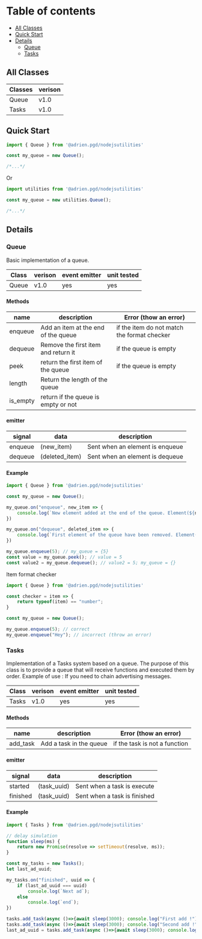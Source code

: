 
# Table of contents


* [All Classes](#All-Classes)
* [Quick Start](#Quick-Start)
* [Details](#Details)
  * [Queue](#Queue)
  * [Tasks](#Tasks)

## All Classes

| Classes             | verison |
|---------------------|---------|
| Queue               |  v1.0   |
| Tasks               |  v1.0   |


## Quick Start

```js
import { Queue } from '@adrien.pgd/nodejsutilities'

const my_queue = new Queue();

/*...*/
```
Or

```js
import utilities from '@adrien.pgd/nodejsutilities'

const my_queue = new utilities.Queue();

/*...*/
```


## Details

### Queue

Basic implementation of a queue.

| Class               | verison | event emitter | unit tested |
|---------------------|---------|---------------|-------------|
| Queue               |  v1.0   |   yes         |  yes        |

#### Methods

| name                | description                              | Error (thow an error)                       |
|---------------------|------------------------------------------|---------------------------------------------|
| enqueue             | Add an item at the end of the queue      | if the item do not match the format checker |
| dequeue             | Remove the first item and return it      | if the queue is empty                       |
| peek                | return the first item of the queue       | if the queue is empty                       |
| length              | Return the length of the queue           |                                             |
| is_empty            | return if the queue is empty or not      |                                             |


#### emitter

| signal              |   data             | description                                |
|---------------------|--------------------|--------------------------------------------|
| enqueue             |  (new_item)        |   Sent when an element is enqueue          |
| dequeue             |  (deleted_item)    |   Sent when an element is dequeue          |


#### Example

```js
import { Queue } from '@adrien.pgd/nodejsutilities'

const my_queue = new Queue();

my_queue.on("enqueue", new_item => {
    console.log(`New element added at the end of the queue. Element(${new_item})`)
})

my_queue.on("dequeue", deleted_item => {
    console.log(`First element of the queue have been removed. Element(${deleted_item})`)
})

my_queue.enqueue(5); // my_queue = {5}
const value = my_queue.peek(); // value = 5
const value2 = my_queue.dequeue(); // value2 = 5; my_queue = {}
```

Item format checker

```js
import { Queue } from '@adrien.pgd/nodejsutilities'

const checker = item => {
    return typeof(item) == "number";
}

const my_queue = new Queue();

my_queue.enqueue(5); // correct
my_queue.enqueue("Hey"); // incorrect (throw an error)
```

### Tasks

Implementation of a Tasks system based on a queue.
The purpose of this class is to provide a queue that will receive functions and executed them by order.
Example of use : If you need to chain advertising messages.

| Class               | verison | event emitter | unit tested |
|---------------------|---------|---------------|-------------|
| Tasks               |  v1.0   |   yes         |  yes        |

#### Methods

| name                | description                              | Error (thow an error)                       |
|---------------------|------------------------------------------|---------------------------------------------|
| add_task            | Add a task in the queue                  | if the task is not a function               |

#### emitter

| signal              |   data             | description                                |
|---------------------|--------------------|--------------------------------------------|
| started             |  (task_uuid)       |   Sent when a task is execute              |
| finished            |  (task_uuid)       |   Sent when a task is finished             |


#### Example

```js
import { Tasks } from '@adrien.pgd/nodejsutilities'

// delay simulation
function sleep(ms) {
    return new Promise(resolve => setTimeout(resolve, ms));
}

const my_tasks = new Tasks();
let last_ad_uuid;

my_tasks.on("finished", uuid => {
    if (last_ad_uuid === uuid)
        console.log(`Next ad`);
    else 
        console.log(`end`);
})

tasks.add_task(async ()=>{await sleep(3000); console.log("First add !")})
tasks.add_task(async ()=>{await sleep(3000); console.log("Second add !")})
last_ad_uuid = tasks.add_task(async ()=>{await sleep(3000); console.log("Last add !")})

```
